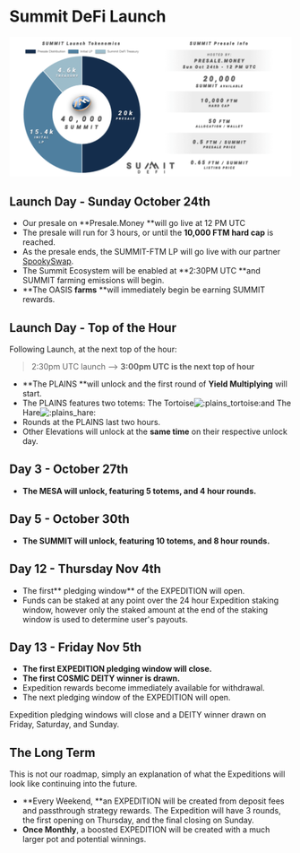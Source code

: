 # Summit DeFi Launch

![](<.gitbook/assets/Initial Tokenomics Breakdown (2).png>)

## Launch Day - Sunday October 24th

* Our presale on **Presale.Money **will go live at 12 PM UTC
* The presale will run for 3 hours, or until the **10,000 FTM hard cap** is reached.
* As the presale ends, the SUMMIT-FTM LP will go live with our partner [SpookySwap](https://spookyswap.finance).
* The Summit Ecosystem will be enabled at **2:30PM UTC **and SUMMIT farming emissions will begin.
* **The OASIS **farms** **will immediately begin be earning SUMMIT rewards.

## Launch Day - Top of the Hour

Following Launch, at the next top of the hour:

> 2:30pm UTC launch --> **3:00pm UTC is the next top of hour**

* **The PLAINS **will unlock and the first round of **Yield Multiplying** will start.&#x20;
* The PLAINS features two totems: The Tortoise![:plains\_tortoise:](https://cdn.discordapp.com/emojis/889257298197901342.png?size=96)and The Hare![:plains\_hare:](https://cdn.discordapp.com/emojis/889257298403405895.png?size=96)&#x20;
* Rounds at the PLAINS last two hours.
* Other Elevations will unlock at the **same time** on their respective unlock day.

## Day 3 - October 27th

* **The MESA will unlock, featuring 5 totems, and 4 hour rounds.**

## Day 5 - October 30th

* **The SUMMIT will unlock, featuring 10 totems, and 8 hour rounds.**

## Day 12 - Thursday Nov 4th

* The first** pledging window** of the EXPEDITION will open.
* Funds can be staked at any point over the 24 hour Expedition staking window, however only the staked amount at the end of the staking window is used to determine user's payouts.

## Day 13 - Friday Nov 5th

* **The first EXPEDITION pledging window will close.**
* **The first COSMIC DEITY winner is drawn.**
* Expedition rewards become immediately available for withdrawal.
* The next pledging window of the EXPEDITION will open.

Expedition pledging windows will close and a DEITY winner drawn on Friday, Saturday, and Sunday.

## The Long Term

This is not our roadmap, simply an explanation of what the Expeditions will look like continuing into the future.

* **Every Weekend, **an EXPEDITION will be created from deposit fees and passthrough strategy rewards. The Expedition will have 3 rounds, the first opening on Thursday, and the final closing on Sunday.
* **Once Monthly**, a boosted EXPEDITION will be created with a much larger pot and potential winnings.



